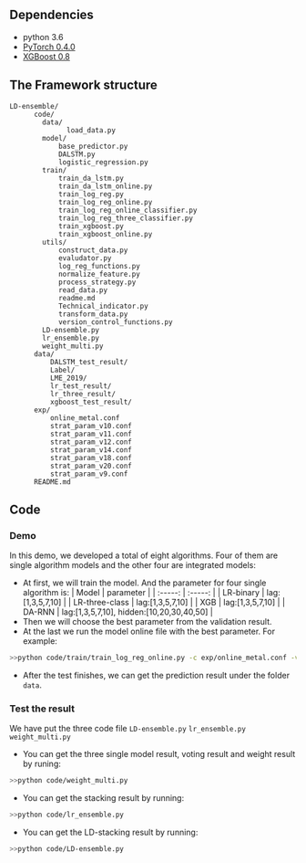 
## Dependencies

* python 3.6
* [PyTorch 0.4.0](https://pytorch.org/get-started/locally/)
* [XGBoost 0.8](https://pypi.org/project/xgboost/)

## The Framework structure
```directory
LD-ensemble/
      code/
        data/
              load_data.py
        model/
            base_predictor.py
            DALSTM.py
            logistic_regression.py
        train/
            train_da_lstm.py
            train_da_lstm_online.py
            train_log_reg.py
            train_log_reg_online.py
            train_log_reg_online_classifier.py
            train_log_reg_three_classifier.py
            train_xgboost.py
            train_xgboost_online.py
        utils/
            construct_data.py
            evaludator.py
            log_reg_functions.py
            normalize_feature.py
            process_strategy.py
            read_data.py
            readme.md
            Technical_indicator.py
            transform_data.py
            version_control_functions.py
        LD-ensemble.py
        lr_ensemble.py
        weight_multi.py
      data/
          DALSTM_test_result/
          Label/
          LME_2019/
          lr_test_result/
          lr_three_result/
          xgboost_test_result/
      exp/
          online_metal.conf
          strat_param_v10.conf
          strat_param_v11.conf
          strat_param_v12.conf
          strat_param_v14.conf
          strat_param_v18.conf
          strat_param_v20.conf
          strat_param_v9.conf
      README.md
```
## Code

### Demo

In this demo, we developed a total of eight algorithms. Four of them are single algorithm models and the other four are integrated models:
  * At first, we will train the model. And the parameter for four single algorithm is:
    | Model | parameter |
| :-----: | :-----: |
| LR-binary | lag:[1,3,5,7,10] |
| LR-three-class | lag:[1,3,5,7,10] |
| XGB | lag:[1,3,5,7,10] |
| DA-RNN | lag:[1,3,5,7,10], hidden:[10,20,30,40,50] |
  * Then we will choose the best parameter from the validation result.
  * At the last we run the model online file with the best parameter. For example:
  ```bash
  >>python code/train/train_log_reg_online.py -c exp/online_metal.conf -v v5 -s 1 -l 7 -C 0.001 -gt LME_Al_Close
  ``` 
  * After the test finishes, we can get the prediction result under the folder `data`.

### Test the result
  We have put the three code file `LD-ensemble.py` `lr_ensemble.py` `weight_multi.py`
  * You can get the three single model result, voting result and weight result by runing:
  ```bash
  >>python code/weight_multi.py
  ``` 
  * You can get the stacking result by running:
  ```bash
  >>python code/lr_ensemble.py
  ```   
  * You can get the LD-stacking result by running:
  ```bash
  >>python code/LD-ensemble.py
  ```    



